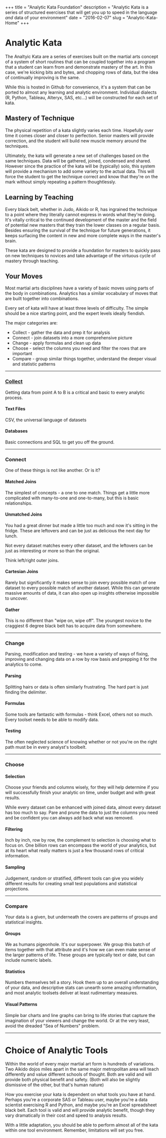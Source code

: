 +++
title = "Analytic Kata Foundation"
description = "Analytic Kata is a series of structured exercises that will get you up to speed in the language _and_ data of your environment"
date = "2016-02-07"
slug = "Analytic-Kata-Home"
+++

Analytic Kata
=============

The Analtyic Kata are a series of exercises built on the martial arts concept of
a system of short routines that can be coupled together into a program that a
student can learn from and demonstrate mastery of the art.  In this case, we're
kicking bits and bytes, and chopping rows of data, but the idea of continually
improving is the same. 

While this is hosted in Github for convenience, it's a system that can be ported
to almost any learning and analytic environment.  Individual dialects (R,
Python, Tableau, Alteryx, SAS, etc...) will be constructed for each set of kata.

Mastery of Technique
---

The physical repetition of a kata slightly varies each time.  Hopefully over
time it comes closer and closer to perfection.  Senior masters will provide
correction, and the student will build new muscle memory around the techniques. 

Ultimately, the kata will generate a new set of challenges based on the same
techniques.  Data will be gathered, joined, condensed and shared.  However since
the practice of the kata will be (typically) solo, this system will provide a
mechanism to add some variety to the actual data.  This will force the student
to get the technique correct and know that they're on the mark without simply
repeating a pattern thoughtlessly. 

Learning by Teaching 
---

Every black belt, whether in Judo, Aikido or R, has ingrained the technique to a
point where they literally cannot express in words what they're doing.  It's
vitally critical to the continued development of the master and the field of
potential new masters that they train the lower classes on a regular basis.
Besides ensuring the survival of the technique for future generations, it keeps
surfacing the content in new and more complete ways in the master's brain.

These kata are designed to provide a foundation for masters to quickly pass on
new techniques to novices and take advantage of the virtuous cycle of mastery
through teaching.

Your Moves
---

Most martial arts disciplines have a variety of basic moves using parts of the body in
combinations.  Analytics has a similar vocabulary of moves that are built
together into combinations.

Every set of kata will have at least three levels of difficulty.  The simple
should be a nice starting point, and the expert levels ideally fiendish.

The major categories are:

* Collect - gather the data and prep it for analysis
* Connect - join datasets into a more comprehensive picture
* Change - apply formulas and clean up data
* Choose - select the columns you need and filter the rows that are important
* Compare - group similar things together, understand the deeper visual and statistic patterns

- - - 

### [Collect](./collect/README.md)

Getting data from point A to B is a critical and basic to every analytic
process. 

#### Text Files 

CSV, the universal language of datasets

#### Databases

Basic connections and SQL to get you off the ground.

- - - 

### Connect

One of these things is not like another.  Or is it?

#### Matched Joins

The simplest of concepts - a one to one match.  Things get a little more
complicated with many-to-one and one-to-many, but this is basic relationships.

#### Unmatched Joins

You had a great dinner but made a little too much and now it's sitting in the
fridge.  These are leftovers and can be just as delicious the next day for
lunch. 

Not every dataset matches every other dataset, and the leftovers can be just as
interesting or more so than the original.

Think left/right outer joins.  

#### Cartesian Joins

Rarely but significantly it makes sense to join every possible match of one
dataset to every possible match of another dataset.  While this can generate
massive amounts of data, it can also open up insights otherwise impossible to
uncover.

#### Gather

This is no different than "wipe on, wipe off".  The youngest novice to the
craggiest 6 degree black belt has to acquire data from somewhere. 

- - - 

### Change

Parsing, modification and testing - we have a variety of ways of fixing,
improving and changing data on a row by row basis and prepping it for the
analytics to come.  

#### Parsing

Splitting hairs or data is often similarly frustrating.  The hard part is just
finding the delimiter.

#### Formulas

Some tools are fantastic with formulas - think Excel, others not so much.  Every
toolset needs to be able to modify data.

#### Testing

The often neglected science of knowing whether or not you're on the right path
must be in every analyst's toolbelt.  

- - - 

### Choose 

#### Selection 

Choose your friends and columns wisely, for they will help determine if you will
successfully finish your analytic on time, under budget and with great results. 

While every dataset can be enhanced with joined data, almost every dataset has
too much to say. Pare and prune the data to just the columns you need and be
confident you can always add back what was removed.

#### Filtering

Inch by inch, row by row, the complement to selection is choosing what to focus
on.  One billion rows can encompass the world of your analytics, but at its
heart what really matters is just a few thousand rows of critical information.

#### Sampling

Judgement, random or stratified, different tools can give you widely different
results for creating small test populations and statistical projections.

- - - 

### Compare

Your data is a given, but underneath the covers are patterns of groups and
statistical insights.  

#### Groups

We as humans pigeonhole.  It's our superpower.  We group this batch of items
together with that attribute and it's how we can even make sense of the larger
patterns of life.  These groups are typically text or date, but can include
numeric labels.

#### Statistics

Numbers themselves tell a story.  Hook them up to an overall understanding of
your data, and descriptive stats can unearth some amazing information, and most
analytic toolsets deliver at least rudimentary measures.

#### Visual Patterns

Simple bar charts and line graphs can bring to life stories that capture the
imagination of your viewers and change the world.  Or at the very least, avoid
the dreaded "Sea of Numbers" problem.

- - - 

Choice of Analytic Tools
===

Within the world of every major martial art form is hundreds of variations.  Two
Aikido dojos miles apart in the same major metropolitan area will teach differently and
value different schools of thought.  Both are valid and will provide both
physical benefit and safety. (Both will also be slightly dismissive of the
other, but that's human nature)

How you exercise your kata is dependent on what tools you have at hand.  Perhaps
you're a corporate SAS or Tableau user, maybe you're a data scientist exercising
R and Python, and maybe you're an Excel spreadsheet black belt.  Each tool is
valid and will provide analytic benefit, though they vary dramatically in their
cost and speed to analysis results.

With a little adaptation, you should be able to perform almost all of the kata
within one tool environment.  Remember, limitations will set you free.

